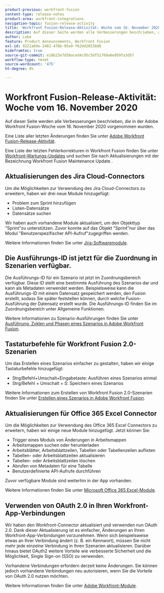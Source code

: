 ```yaml
---
product-previous: workfront-fusion
content-type: release-notes
product-area: workfront-integrations
navigation-topic: fusion-release-activity
title: 'Workfront Fusion-Release-Aktivität: Woche vom 16. November 2020'
description: Auf dieser Seite werden alle Verbesserungen beschrieben, die in der Adobe Workfront Fusion-Woche vom 16. November 2020 vorgenommen wurden.
author: Luke
feature: Product Announcements, Workfront Fusion
exl-id: 9221a69e-2482-478b-95a9-f62dd28538d6
hidefromtoc: true
source-git-commit: e18b23e7d58aced4c95c5df51769a6e959fa3d57
workflow-type: tm+mt
source-wordcount: '475'
ht-degree: 0%

---
```


# Workfront Fusion-Release-Aktivität: Woche vom 16. November 2020

Auf dieser Seite werden alle Verbesserungen beschrieben, die in der Adobe Workfront Fusion-Woche vom 16. November 2020 vorgenommen wurden.

Eine Liste aller letzten Änderungen finden Sie unter [Adobe Workfront Fusion-Release-Aktivität](../../../../../product-announcements/product-releases/fusion-release-activity/fusion-release-activity.md).

Eine Liste der letzten Fehlerkorrekturen in Workfront Fusion finden Sie unter [Workfront-Wartungs-Updates](https://one.workfront.com/s/article/Workfront-Maintenance-Updates-1882317350) und suchen Sie nach Aktualisierungen mit der Bezeichnung Workfront Fusion Maintenance Update .

## Aktualisierungen des Jira Cloud-Connectors

Um die Möglichkeiten zur Verwendung des Jira Cloud-Connectors zu erweitern, haben wir drei neue Module hinzugefügt:

* Problem zum Sprint hinzufügen
* Listen-Datensätze
* Datensätze suchen

Wir haben auch vorhandene Module aktualisiert, um den Objekttyp &quot;Sprint&quot;zu unterstützen. Zuvor konnte auf das Objekt &quot;Sprint&quot;nur über das Modul &quot;Benutzerspezifischer API-Aufruf&quot;zugegriffen werden.

Weitere Informationen finden Sie unter [Jira-Softwaremodule](../../../../../workfront-fusion/apps-and-their-modules/jira-software-modules.md).

## Die Ausführungs-ID ist jetzt für die Zuordnung in Szenarien verfügbar.

Die Ausführungs-ID für ein Szenario ist jetzt im Zuordnungsbereich verfügbar. Diese ID stellt eine bestimmte Ausführung des Szenarios dar und kann als Metadaten verwendet werden. Beispielsweise kann die Ausführungs-ID mit einem Datensatz gespeichert werden, den Fusion erstellt, sodass Sie später feststellen können, durch welche Fusion-Ausführung der Datensatz erstellt wurde. Die Ausführungs-ID finden Sie im Zuordnungsbereich unter Allgemeine Funktionen.

Weitere Informationen zu Szenario-Ausführungen finden Sie unter [Ausführung, Zyklen und Phasen eines Szenarios in Adobe Workfront Fusion](../../../../../workfront-fusion/scenarios/scenario-execution-cycles-phases.md).

## Tastaturbefehle für Workfront Fusion 2.0-Szenarien

Um das Erstellen eines Szenarios einfacher zu gestalten, haben wir einige Tastaturbefehle hinzugefügt:

* Strg/Befehl+Umschalt+Eingabetaste: Ausführen eines Szenarios einmal
* Strg/Befehl + Umschalt + S: Speichern eines Szenarios

Weitere Informationen zum Erstellen von Workfront Fusion 2.0-Szenarien finden Sie unter [Erstellen eines Szenarios in Adobe Workfront Fusion](../../../../../workfront-fusion/scenarios/create-a-scenario.md).

## Aktualisierungen für Office 365 Excel Connector

Um die Möglichkeiten zur Verwendung des Office 365 Excel Connectors zu erweitern, haben wir einige neue Module hinzugefügt. Jetzt können Sie:

* Trigger eines Moduls von Änderungen in Arbeitsmappen
* Arbeitsmappen suchen oder herunterladen
* Arbeitsblätter, Arbeitsblattzeilen, Tabellen oder Tabellenzeilen auflisten
* Tabellen- oder Arbeitsblattzeilen aktualisieren
* Tabellen- oder Arbeitsblattzeilen löschen
* Abrufen von Metadaten für eine Tabelle
* Benutzerdefinierte API-Aufrufe durchführen

Zuvor verfügbare Module sind weiterhin in der App vorhanden.

Weitere Informationen finden Sie unter [Microsoft Office 365 Excel-Module](../../../../../workfront-fusion/apps-and-their-modules/microsoft-365-excel-modules.md).

## Verwenden von OAuth 2.0 in Ihren Workfront-App-Verbindungen

Wir haben den Workfront-Connector aktualisiert und verwenden nun OAuth 2.0. Dank dieser Aktualisierung ist es einfacher, Änderungen an Ihren Workfront-App-Verbindungen vorzunehmen. Wenn sich beispielsweise etwas an Ihrer Verbindung ändert (z. B. ein Kennwort), müssen Sie nicht mehr jede einzelne Verbindung in Ihren Szenarien aktualisieren. Darüber hinaus bietet OAuth2 weitere Vorteile wie verbesserte Sicherheit und die Möglichkeit, Single Sign-on (SSO) zu verwenden.

Vorhandene Verbindungen erfordern derzeit keine Änderungen. Sie können jedoch vorhandene Verbindungen neu autorisieren, wenn Sie die Vorteile von OAuth 2.0 nutzen möchten.

Weitere Informationen finden Sie unter [Adobe Workfront-Module](../../../../../workfront-fusion/apps-and-their-modules/workfront-modules.md).
